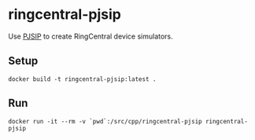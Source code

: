 # ringcentral-pjsip

Use [PJSIP](https://www.pjsip.org/) to create RingCentral device simulators.


## Setup

```
docker build -t ringcentral-pjsip:latest .
```

## Run

```
docker run -it --rm -v `pwd`:/src/cpp/ringcentral-pjsip ringcentral-pjsip 
```
